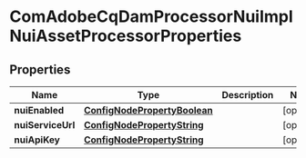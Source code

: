 

# ComAdobeCqDamProcessorNuiImplNuiAssetProcessorProperties

## Properties

Name | Type | Description | Notes
------------ | ------------- | ------------- | -------------
**nuiEnabled** | [**ConfigNodePropertyBoolean**](ConfigNodePropertyBoolean.md) |  |  [optional]
**nuiServiceUrl** | [**ConfigNodePropertyString**](ConfigNodePropertyString.md) |  |  [optional]
**nuiApiKey** | [**ConfigNodePropertyString**](ConfigNodePropertyString.md) |  |  [optional]



